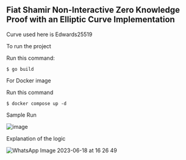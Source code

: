 ## Fiat Shamir Non-Interactive Zero Knowledge Proof with an Elliptic Curve Implementation

Curve used here is Edwards25519

To run the project

Run this command:

```
$ go build
```

For Docker image

Run this command

```
$ docker compose up -d
```

Sample Run

![image](https://github.com/agnxsh/fiatshamir-nizk-ecc/assets/80243668/5b3627e0-9128-4e84-b38a-2f0cebbc8ff1)


Explanation of the logic

![WhatsApp Image 2023-06-18 at 16 26 49](https://github.com/agnxsh/fiatshamir-nizk-ecc/assets/80243668/26e86843-8cf0-4f13-a510-0598fac82bc6)


